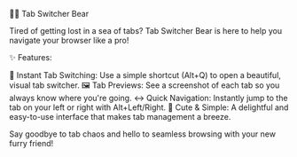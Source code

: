 🐻‍❄️ Tab Switcher Bear

Tired of getting lost in a sea of tabs? Tab Switcher Bear is here to help you navigate your browser like a pro!

✨ Features:

🚀 Instant Tab Switching: Use a simple shortcut (Alt+Q) to open a beautiful, visual tab switcher.
🖼️ Tab Previews: See a screenshot of each tab so you always know where you're going.
↔️ Quick Navigation: Instantly jump to the tab on your left or right with Alt+Left/Right.
🧸 Cute & Simple: A delightful and easy-to-use interface that makes tab management a breeze.

Say goodbye to tab chaos and hello to seamless browsing with your new furry friend!